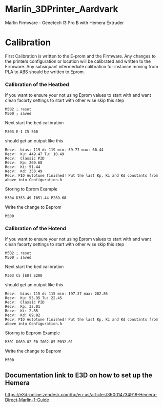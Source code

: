 # Marlin_3DPrinter_Aardvark
Marlin Firmware - Geeetech I3 Pro B with Hemera Extruder 

# Calibration
First Calibration is written to the E-prom and the Firmware. Any changes to the printers configuration or location will be calibrated and written to the Firmware.  Any subsiquant intermediate calibration for instance moving from PLA to ABS should be written to Eprom.  

### Calibration of the Heatbed
If you want to ensure your not using Eprom values to start with and want clean facorty settings to start with other wise skip this step
```
M502 ; reset
M500 ; saved
```
Next start the bed calibration
```
M303 E-1 C5 S60
```
should get an output like this
```
Recv:  bias: 119 d: 119 min: 59.77 max: 60.44
Recv:  Ku: 449.47 Tu: 10.49
Recv:  Classic PID
Recv:  Kp: 269.68
Recv:  Ki: 51.44
Recv:  Kd: 353.49
Recv: PID Autotune finished! Put the last Kp, Ki and Kd constants from above into Configuration.h
```
Storing to Eprom Example
```
M304 D353.49 I051.44 P269.68
```
Write the change to Eeprom
```
M500
```

### Calibration of the Hotend
If you want to ensure your not using Eprom values to start with and want clean facorty settings to start with other wise skip this step
```
M502 ; reset
M500 ; saved
```
Next start the bed calibration
```
M303 C5 [E0] S200
```
should get an output like this
```
Recv:  bias: 115 d: 115 min: 197.37 max: 202.86
Recv:  Ku: 53.35 Tu: 22.45
Recv:  Classic PID
Recv:  Kp: 32.01
Recv:  Ki: 2.85
Recv:  Kd: 89.82
Recv: PID Autotune finished! Put the last Kp, Ki and Kd constants from above into Configuration.h
```
Storing to Eeprom Example
```
M301 D089.82 E0 I002.85 P032.01
```
Write the change to Eeprom
```
M500
```

## Documentation link to E3D on how to set up the Hemera
https://e3d-online.zendesk.com/hc/en-us/articles/360014734918-Hemera-Direct-Marlin-1-Guide

